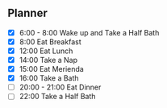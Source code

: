 ## Planner 
- [x] 6:00 - 8:00  Wake up and Take a Half Bath
- [x] 8:00 Eat Breakfast
- [x] 12:00 Eat Lunch
- [x] 14:00 Take a Nap
- [x] 15:00  Eat Merienda
- [x] 16:00 Take a Bath 
- [ ] 20:00 - 21:00 Eat Dinner
- [ ] 22:00 Take a Half Bath